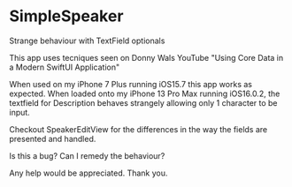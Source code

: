 # SimpleSpeaker
Strange behaviour with TextField optionals

This app uses tecniques seen on Donny Wals YouTube "Using Core Data in a Modern SwiftUI Application"

When used on my iPhone 7 Plus running iOS15.7 this app works as expected.
When loaded onto my iPhone 13 Pro Max running iOS16.0.2,
the textfield for Description behaves strangely allowing only 1 character to be input.

Checkout SpeakerEditView for the differences in the way the fields are presented and handled.

Is this a bug?
Can I remedy the behaviour?

Any help would be appreciated. Thank you.
